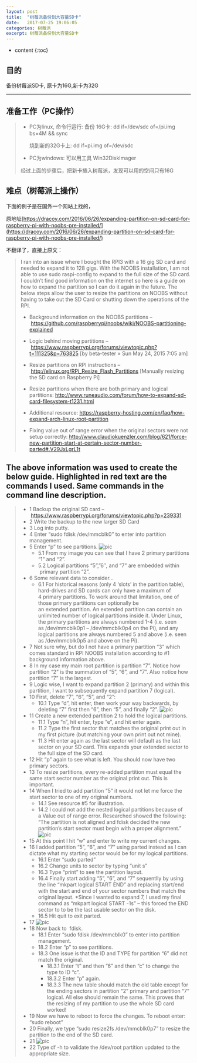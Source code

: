 ```yaml
---
layout: post
title:  "树莓派备份到大容量SD卡"
date:   2017-07-25 19:06:05
categories: 树莓派
excerpt: 树莓派备份到大容量SD卡
---
```


* content
{:toc}


## 目的

备份树莓派SD卡, 原卡为16G,新卡为32G

---

## 准备工作（PC操作）

> * PC为linux, 命令行运行:
>      备份 16G卡: dd if=/dev/sdc of=/pi.img bs=4M && sync
>
>      烧到新的32G卡上:  dd if=pi.img of=/dev/sdc
> * PC为windows:
>      可以用工具  Win32DiskImager   
>   
>
>  经过上面的步骤后，把新卡插入树莓派，发现可以用的空间只有16G

## 难点（树莓派上操作）

下面的例子是在国外一个网站上找的，

原地址[https://dracoy.com/2016/06/26/expanding-partition-on-sd-card-for-raspberry-pi-with-noobs-pre-installed/](https://dracoy.com/2016/06/26/expanding-partition-on-sd-card-for-raspberry-pi-with-noobs-pre-installed/)

不翻译了，直接上原文：

> I ran into an issue where I bought the RPI3 with a 16 gig SD card and needed to expand it to 128 gigs. With the NOOBS installation, I am not able to use sudo raspi-config to expand to the full size of the SD card. I couldn’t find good information on the internet so here is a guide on how to expand the partition so I can do it again in the future. The below steps allow the user to resize the partitions on NOOBS without having to take out the SD Card or shutting down the operations of the RPI.
> 
> * Background information on the NOOBS partitions – https://github.com/raspberrypi/noobs/wiki/NOOBS-partitioning-explained
> 
> * Logic behind moving partitions – https://www.raspberrypi.org/forums/viewtopic.php?t=111325&p=763825 [by beta-tester » Sun May 24, 2015 7:05 am]
>
> * Resize partitions on RPI instructions – http://elinux.org/RPi_Resize_Flash_Partitions [Manually resizing the SD card on Raspberry Pi]
>
> * Resize partitions when there are both primary and logical partitions: http://www.runeaudio.com/forum/how-to-expand-sd-card-filesystem-t1231.html
>
> * Additional resource: https://raspberry-hosting.com/en/faq/how-expand-arch-linux-root-partition
>
> * Fixing value out of range error when the original sectors were not setup correctly: http://www.claudiokuenzler.com/blog/621/force-new-partition-start-at-certain-sector-number-parted#.V29JxLgrL1t

## The above information was used to create the below guide. Highlighted in red text are the commands I used. Same commands in the command line description.

>
> * 1 Backup the original SD card – https://www.raspberrypi.org/forums/viewtopic.php?p=239331
> * 2 Write the backup to the new larger SD Card
> * 3 Log into putty.
> * 4 Enter “sudo fdisk /dev/mmcblk0” to enter into partition management.
> * 5 Enter “p” to see partitions. 
>   ![pic](/css/pics/p2017-0726-01.png)
>    *  5.1 From my image you can see that I have 2 primary partitions “1” and “2”.
>    *  5.2 Logical partitions “5”,”6″, and “7” are embedded within  primary partition “2”.
> * 6 Some relevant data to consider…
>    * 6.1 For historical reasons (only 4 ‘slots’ in the partition table), hard-drives and SD cards can only have a maximum of 4 primary partitions. To work around that limitation, one of those primary partitions can optionally be an extended partition. An extended partition can contain an unlimited number of logical partitions inside it. Under Linux, the primary partitions are always numbered 1-4 (i.e. seen as /dev/mmcblk0p1 – /dev/mmcblk0p4 on the Pi), and any logical partitions are always numbered 5 and above (i.e. seen as /dev/mmcblk0p5 and above on the Pi).
> * 7  Not sure why, but do I not have a primary partition “3” which comes standard in RPI NOOBS installation according to #1 background information above.
> * 8 In my case my main root partition is partition “7”. Notice how partition “2” is the summation of “5”, “6”, and “7”. Also notice how partition “7” is the largest.
> * 9 Logic wise, I want to expand partition 2 (primary) and within this partition, I want to subsequently expand partition 7 (logical).
> * 10 First, delete “7”, “6”, “5”, and “2”:
>    * 10.1 Type “d”, hit enter, then work your way backwards, by deleting “7” first then “6”, then “5”, and finally “2”.
>     ![pic](/css/pics/p2017-0726-02.png)
> * 11 Create a new extended partition 2 to hold the logical partitions.
>    * 11.1 Type “n”, hit enter, type “e”, and hit enter again.
>    * 11.2 Type the first sector that matches the original print out in my first picture (but matching your own print out not mine).
>    * 11.3 Hit enter again as the last sector will default as the last sector on your SD card. This expands your extended sector to the full size of the SD card.
> * 12 Hit “p” again to see what is left. You should now have two primary sectors.
> * 13 To resize partitions, every re-added partition must equal the same start sector number as the original print out. This is important.
> * 14 When I tried to add partition “5” it would not let me force the start sector to one of my original numbers.
>    * 14.1 See resource #5 for illustration.
>    * 14.2 I could not add the nested logical partitions because of a Value out of range error. Researched showed the following: “The partition is not aligned and fdisk decided the new partition’s start sector must begin with a proper alignment.”
>    ![pic](/css/pics/p2017-0726-03.png)
> * 15 At this point I hit “w” and enter to write my current changes.
> * 16 I added partition “5”, “6”, and “7” using parted instead as I can dictate what my starting sector would be for my logical partitions.
>    * 16.1 Enter “sudo parted”
>    * 16.2 Change units to sector by typing “unit s”
>    * 16.3 Type “print” to see the partition layout.
>    * 16.4 Finally start adding “5”, “6”, and “7” sequentlly by using the line “mkpart logical START END” and replacing start/end with the start and end of your sector numbers that match the original layout.
>       *Since I wanted to expand 7, I used my final command as “mkpart logical START -1s” – this forced the END sector to to be the last usable sector on the disk.
>    * 16.5 Hit quit to exit parted.
> * 17 
>    ![pic](/css/pics/p2017-0726-04.png) 
> * 18 Now back to  fdisk.
>    * 18.1 Enter “sudo fdisk /dev/mmcblk0” to enter into partition management.
>    * 18.2 Enter “p” to see partitions.
>    * 18.3 One issue is that the ID and TYPE for partition “6” did not match the original.
>       * 18.3.1 Enter “t” and then “6” and then “c” to change the type to ID “c”.
>       * 18.3.2 Enter “p” again. 
>       * 18.3.3 The new table should match the old table except for the ending sectors in partition “2” primary and partition “7” logical. All else should remain the same. This proves that the resizing of my partition to use the whole SD card worked!
> * 19 Now we have to reboot to force the changes. To reboot enter: “sudo reboot”
> * 20 Finally, we type “sudo resize2fs /dev/mmcblk0p7” to resize the partition to the end of the SD card. 
> * 21
>  ![pic](/css/pics/p2017-0726-05.png)
> * 22 Type df -h to validate the /dev/root partition updated to the appropriate size.

